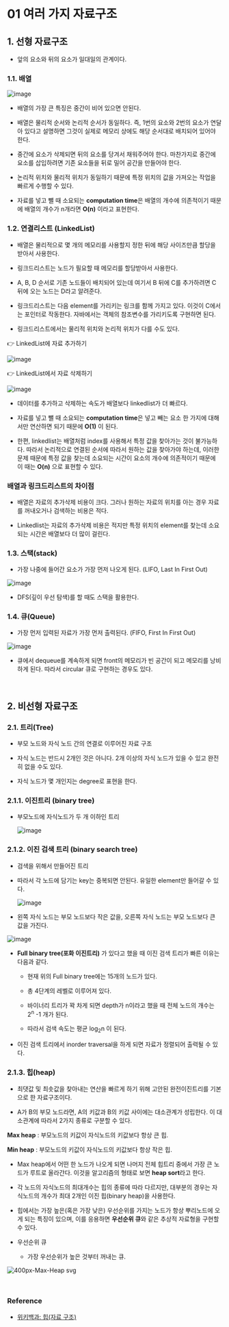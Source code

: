 # 01 여러 가지 자료구조

## 1. 선형 자료구조

* 앞의 요소와 뒤의 요소가 일대일의 관계이다.

### 1.1. 배열

![image](https://user-images.githubusercontent.com/27791880/152710673-d4b8fab9-d9ae-48b4-9d40-607620c358c7.png)

* 배열의 가장 큰 특징은 중간이 비어 있으면 안된다.

* 배열은 물리적 순서와 논리적 순서가 동일하다. 즉, 1번의 요소와 2번의 요소가 연달아 있다고 설명하면 그것이 실제로 메모리 상에도 해당 순서대로 배치되어 있어야 한다.

* 중간에 요소가 삭제되면 뒤의 요소를 당겨서 채워주어야 한다. 마찬가지로 중간에 요소를 삽입하려면 기존 요소들을 뒤로 밀어 공간을 만들어야 한다.

* 논리적 위치와 물리적 위치가 동일하기 때문에 특정 위치의 값을 가져오는 작업을 빠르게 수행할 수 있다.

* 자료를 넣고 뺄 때 소요되는 **computation time**은 배열의 개수에 의존적이기 때문에 배열의 개수가 n개라면 **O(n)** 이라고 표현한다.

### 1.2. 연결리스트 (LinkedList)

* 배열은 물리적으로 몇 개의 메모리를 사용할지 정한 뒤에 해당 사이즈만큼 할당을 받아서 사용한다. 

* 링크드리스트는 노드가 필요할 때 메모리를 할당받아서 사용한다.

* A, B, D 순서로 기존 노드들이 배치되어 있는데 여기서 B 뒤에 C를 추가하려면 C 뒤에 오는 노드는 D라고 알려준다.

* 링크드리스트는 다음 element를 가리키는 링크를 함께 가지고 있다. 이것이 C에서는 포인터로 작동한다. 자바에서는 객체의 참조변수를 가리키도록 구현하면 된다.

* 링크드리스트에서는 물리적 위치와 논리적 위치가 다를 수도 있다.

👉 LinkedList에 자료 추가하기

![image](https://user-images.githubusercontent.com/27791880/152711422-c85db79b-b9ed-48b4-8aaf-cdcd7e39afa2.png)

👉 LinkedList에서 자료 삭제하기

![image](https://user-images.githubusercontent.com/27791880/152711465-ed6f399f-0c9a-4287-afea-5613a1435e2b.png)

* 데이터를 추가하고 삭제하는 속도가 배열보다 linkedlist가 더 빠르다.

* 자료를 넣고 뺄 때 소요되는 **computation time**은 넣고 빼는 요소 한 가지에 대해서만 연산하면 되기 때문에 **O(1)** 이 된다.

* 한편, linkedlist는 배열처럼 index를 사용해서 특정 값을 찾아가는 것이 불가능하다. 따라서 논리적으로 연결된 순서에 따라서 원하는 값을 찾아가야 하는데, 이러한 문제 때문에 특정 값을 찾는데 소요되는 시간이 요소의 개수에 의존적이기 때문에 이 때는 **O(n)** 으로 표현할 수 있다.

### 배열과 링크드리스트의 차이점

* 배열은 자료의 추가삭제 비용이 크다. 그러나 원하는 자료의 위치를 아는 경우  자료를 꺼내오거나 검색하는 비용은 적다.

* Linkedlist는 자료의 추가삭제 비용은 적지만 특정 위치의 element를 찾는데 소요되는 시간은 배열보다 더 많이 걸린다.

### 1.3. 스택(stack)

* 가장 나중에 들어간 요소가 가장 먼저 나오게 된다. (LIFO, Last In First Out)

![image](https://user-images.githubusercontent.com/27791880/152714214-2e0ca0da-7460-4612-b83b-04b51f0c8155.png)

* DFS(깊이 우선 탐색)를 할 때도 스택을 활용한다.

### 1.4. 큐(Queue)

* 가장 먼저 입력된 자료가 가장 먼저 출력된다. (FIFO, First In First Out)

![image](https://user-images.githubusercontent.com/27791880/152714462-fba7b302-1d31-4459-bf1c-2a68b1acc72c.png)

* 큐에서 dequeue를 계속하게 되면 front의 메모리가 빈 공간이 되고 메모리를 낭비하게 된다. 따라서 circular 큐로 구현하는 경우도 있다.

<br/>

## 2. 비선형 자료구조

### 2.1. 트리(Tree)

* 부모 노드와 자식 노드 간의 연결로 이루어진 자료 구조

* 자식 노드는 반드시 2개인 것은 아니다. 2개 이상의 자식 노드가 있을 수 있고 완전히 없을 수도 있다.

* 자식 노드가 몇 개인지는 degree로 표현을 한다.

### 2.1.1. 이진트리 (binary tree)

* 부모노드에 자식노드가 두 개 이하인 트리

    ![image](https://user-images.githubusercontent.com/27791880/152735949-91974cda-ec31-4451-b848-24e568fdf155.png)

### 2.1.2. 이진 검색 트리 (binary search tree)

* 검색을 위해서 만들어진 트리

* 따라서 각 노드에 담기는 key는 중복되면 안된다. 유일한 element만 들어갈 수 있다.

    ![image](https://user-images.githubusercontent.com/27791880/152751497-4c611cfb-fddb-4861-af07-2e365b7dfdc4.png)

* 왼쪽 자식 노드는 부모 노드보다 작은 값을, 오른쪽 자식 노드는 부모 노드보다 큰 값을 가진다.

![image](https://user-images.githubusercontent.com/27791880/152752772-3a906994-3158-4067-b07c-cd15b92ca817.png)

* **Full binary tree(포화 이진트리)** 가 있다고 했을 때 이진 검색 트리가 빠른 이유는 다음과 같다.

    * 현재 위의 Full binary tree에는 15개의 노드가 있다.

    * 총 4단계의 레벨로 이루어져 있다.

    * 바이너리 트리가 꽉 차게 되면 depth가 n이라고 했을 때 전체 노드의 개수는 2<sup>n</sup> -1 개가 된다.

    * 따라서 검색 속도는 평균 log<sub>2</sub>n 이 된다.

* 이진 검색 트리에서 inorder traversal을 하게 되면 자료가 정렬되어 출력될 수 있다.

### 2.1.3. 힙(heap)

* 최댓값 및 최솟값을 찾아내는 연산을 빠르게 하기 위해 고안된 완전이진트리를 기본으로 한 자료구조이다.

* A가 B의 부모 노드라면, A의 키값과 B의 키값 사이에는 대소관계가 성립한다. 이 대소관계에 따라서 2가지 종류로 구분할 수 있다.

**Max heap** : 부모노드의 키값이 자식노드의 키값보다 항상 큰 힙.

**Min heap** : 부모노드의 키값이 자식노드의 키값보다 항상 작은 힙.

* Max heap에서 어떤 한 노드가 나오게 되면 나머지 전체 힙트리 중에서 가장 큰 노드가 루트로 올라간다. 이것을 알고리즘의 형태로 보면 **heap sort**라고 한다.

* 각 노드의 자식노드의 최대개수는 힙의 종류에 따라 다르지만, 대부분의 경우는 자식노드의 개수가 최대 2개인 이진 힙(binary heap)을 사용한다.

* 힙에서는 가장 높은(혹은 가장 낮은) 우선순위를 가지는 노드가 항상 뿌리노드에 오게 되는 특징이 있으며, 이를 응용하면 **우선순위 큐**와 같은 추상적 자료형을 구현할 수 있다.

* 우선순위 큐
    * 가장 우선순위가 높은 것부터 꺼내는 큐.

![400px-Max-Heap svg](https://user-images.githubusercontent.com/27791880/152749476-d50f3912-4993-48f0-b0c0-fac6119ddad9.png)

<br>

### Reference

* [위키백과: 힙(자료 구조)](https://ko.wikipedia.org/wiki/%ED%9E%99_(%EC%9E%90%EB%A3%8C_%EA%B5%AC%EC%A1%B0))